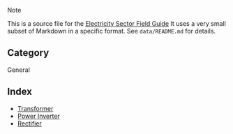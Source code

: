 > [!NOTE] 
> This is a source file for the [Electricity Sector Field Guide](https://grahamlea.github.io/Electricity-Sector-Field-Guide/)
> It uses a very small subset of Markdown in a specific format.
> See `data/README.md` for details.

## Category
General

## Index
- [Transformer](Transformer.md)
- [Power Inverter](Power_Inverter.md)
- [Rectifier](Rectifier.md)
